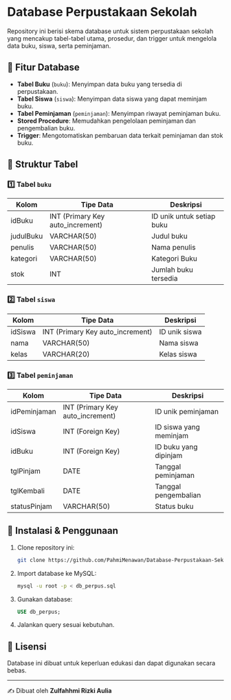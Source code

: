 # Database Perpustakaan Sekolah

Repository ini berisi skema database untuk sistem perpustakaan sekolah yang mencakup tabel-tabel utama, prosedur, dan trigger untuk mengelola data buku, siswa, serta peminjaman.

## 📌 Fitur Database
- **Tabel Buku** (`buku`): Menyimpan data buku yang tersedia di perpustakaan.
- **Tabel Siswa** (`siswa`): Menyimpan data siswa yang dapat meminjam buku.
- **Tabel Peminjaman** (`peminjaman`): Menyimpan riwayat peminjaman buku.
- **Stored Procedure**: Memudahkan pengelolaan peminjaman dan pengembalian buku.
- **Trigger**: Mengotomatiskan pembaruan data terkait peminjaman dan stok buku.

## 📂 Struktur Tabel
### 1️⃣ Tabel `buku`
| Kolom | Tipe Data | Deskripsi |
|-------|----------|-----------|
| idBuku | INT (Primary Key auto_increment) | ID unik untuk setiap buku |
| judulBuku | VARCHAR(50) | Judul buku |
| penulis | VARCHAR(50) | Nama penulis |
| kategori | VARCHAR(50) | Kategori Buku |
| stok | INT | Jumlah buku tersedia |

### 2️⃣ Tabel `siswa`
| Kolom | Tipe Data | Deskripsi |
|-------|----------|-----------|
| idSiswa | INT (Primary Key auto_increment) | ID unik siswa |
| nama | VARCHAR(50) | Nama siswa |
| kelas | VARCHAR(20) | Kelas siswa |

### 3️⃣ Tabel `peminjaman`
| Kolom | Tipe Data | Deskripsi |
|-------|----------|-----------|
| idPeminjaman | INT (Primary Key auto_increment) | ID unik peminjaman |
| idSiswa | INT (Foreign Key) | ID siswa yang meminjam |
| idBuku | INT (Foreign Key) | ID buku yang dipinjam |
| tglPinjam | DATE | Tanggal peminjaman |
| tglKembali | DATE | Tanggal pengembalian |
| statusPinjam | VARCHAR(50) | Status buku |


## 🚀 Instalasi & Penggunaan
1. Clone repository ini:
   ```bash
   git clone https://github.com/PahmiMenawan/Database-Perpustakaan-Sekolah.git
   ```
2. Import database ke MySQL:
   ```bash
   mysql -u root -p < db_perpus.sql
   ```
3. Gunakan database:
   ```sql
   USE db_perpus;
   ```
4. Jalankan query sesuai kebutuhan.

## 📜 Lisensi
Database ini dibuat untuk keperluan edukasi dan dapat digunakan secara bebas.

---
✍️ Dibuat oleh **Zulfahhmi Rizki Aulia**

